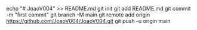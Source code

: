echo "# JoaoV004" >> README.md
git init
git add README.md
git commit -m "first commit"
git branch -M main
git remote add origin https://github.com/JoaoV004/JoaoV004.git
git push -u origin main
